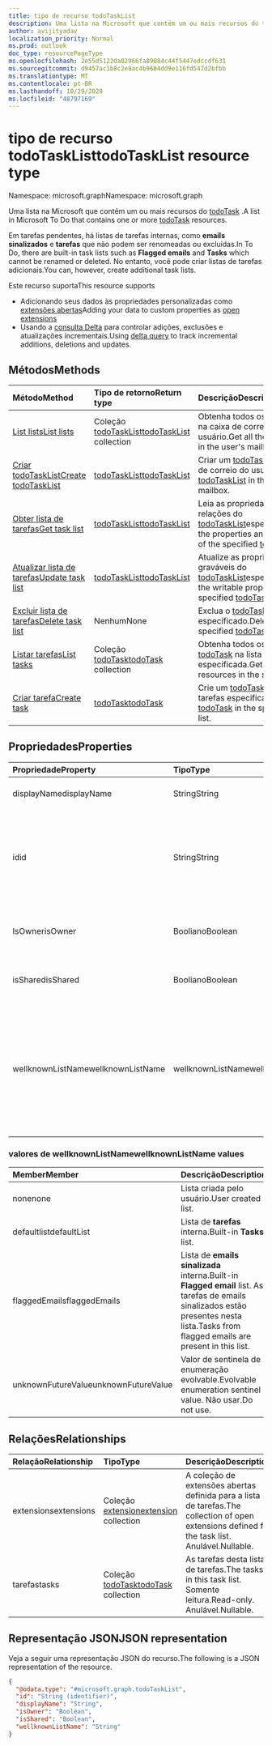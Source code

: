 ```yaml
---
title: tipo de recurso todoTaskList
description: Uma lista na Microsoft que contém um ou mais recursos do todoTask.
author: avijityadav
localization_priority: Normal
ms.prod: outlook
doc_type: resourcePageType
ms.openlocfilehash: 2e55d5122da02966fa89084c44f5447edccdf631
ms.sourcegitcommit: d9457ac1b8c2e8ac4b9604dd9e116fd547d2bfbb
ms.translationtype: MT
ms.contentlocale: pt-BR
ms.lasthandoff: 10/29/2020
ms.locfileid: "48797169"
---
```

# <a name="todotasklist-resource-type"></a><span data-ttu-id="681a6-103">tipo de recurso todoTaskList</span><span class="sxs-lookup"><span data-stu-id="681a6-103">todoTaskList resource type</span></span>

<span data-ttu-id="681a6-104">Namespace: microsoft.graph</span><span class="sxs-lookup"><span data-stu-id="681a6-104">Namespace: microsoft.graph</span></span>

<span data-ttu-id="681a6-105">Uma lista na Microsoft que contém um ou mais recursos do [todoTask](./todotask.md) .</span><span class="sxs-lookup"><span data-stu-id="681a6-105">A list in Microsoft To Do that contains one or more [todoTask](./todotask.md) resources.</span></span> 

<span data-ttu-id="681a6-106">Em tarefas pendentes, há listas de tarefas internas, como **emails sinalizados** e **tarefas** que não podem ser renomeadas ou excluídas.</span><span class="sxs-lookup"><span data-stu-id="681a6-106">In To Do, there are built-in task lists such as **Flagged emails** and **Tasks** which cannot be renamed or deleted.</span></span>  <span data-ttu-id="681a6-107">No entanto, você pode criar listas de tarefas adicionais.</span><span class="sxs-lookup"><span data-stu-id="681a6-107">You can, however, create additional task lists.</span></span>

<span data-ttu-id="681a6-108">Este recurso suporta</span><span class="sxs-lookup"><span data-stu-id="681a6-108">This resource supports</span></span>
* <span data-ttu-id="681a6-109">Adicionando seus dados às propriedades personalizadas como [extensões abertas](/graph/extensibility-overview)</span><span class="sxs-lookup"><span data-stu-id="681a6-109">Adding your data to custom properties as [open extensions](/graph/extensibility-overview)</span></span>
* <span data-ttu-id="681a6-110">Usando a [consulta Delta](/graph/delta-query-overview) para controlar adições, exclusões e atualizações incrementais.</span><span class="sxs-lookup"><span data-stu-id="681a6-110">Using [delta query](/graph/delta-query-overview) to track incremental additions, deletions and updates.</span></span>

## <a name="methods"></a><span data-ttu-id="681a6-111">Métodos</span><span class="sxs-lookup"><span data-stu-id="681a6-111">Methods</span></span>
|<span data-ttu-id="681a6-112">Método</span><span class="sxs-lookup"><span data-stu-id="681a6-112">Method</span></span>|<span data-ttu-id="681a6-113">Tipo de retorno</span><span class="sxs-lookup"><span data-stu-id="681a6-113">Return type</span></span>|<span data-ttu-id="681a6-114">Descrição</span><span class="sxs-lookup"><span data-stu-id="681a6-114">Description</span></span>|
|:---|:---|:---|
|[<span data-ttu-id="681a6-115">List lists</span><span class="sxs-lookup"><span data-stu-id="681a6-115">List lists</span></span>](../api/todo-list-lists.md) | <span data-ttu-id="681a6-116">Coleção [todoTaskList](todotasklist.md)</span><span class="sxs-lookup"><span data-stu-id="681a6-116">[todoTaskList](todotasklist.md) collection</span></span> | <span data-ttu-id="681a6-117">Obtenha todos os [todoTaskList](todotasklist.md) na caixa de correio do usuário.</span><span class="sxs-lookup"><span data-stu-id="681a6-117">Get all the [todoTaskList](todotasklist.md) in the user's mailbox.</span></span> |
|[<span data-ttu-id="681a6-118">Criar todoTaskList</span><span class="sxs-lookup"><span data-stu-id="681a6-118">Create todoTaskList</span></span>](../api/todo-post-lists.md) | [<span data-ttu-id="681a6-119">todoTaskList</span><span class="sxs-lookup"><span data-stu-id="681a6-119">todoTaskList</span></span>](todotasklist.md) | <span data-ttu-id="681a6-120">Criar um [todoTaskList](todotasklist.md) na caixa de correio do usuário.</span><span class="sxs-lookup"><span data-stu-id="681a6-120">Create a [todoTaskList](todotasklist.md) in the user's mailbox.</span></span> |
|[<span data-ttu-id="681a6-121">Obter lista de tarefas</span><span class="sxs-lookup"><span data-stu-id="681a6-121">Get task list</span></span>](../api/todotasklist-get.md)|[<span data-ttu-id="681a6-122">todoTaskList</span><span class="sxs-lookup"><span data-stu-id="681a6-122">todoTaskList</span></span>](todotasklist.md)|<span data-ttu-id="681a6-123">Leia as propriedades e as relações do [todoTaskList](todotasklist.md)especificado.</span><span class="sxs-lookup"><span data-stu-id="681a6-123">Read the properties and relationships of the specified [todoTaskList](todotasklist.md).</span></span>|
|[<span data-ttu-id="681a6-124">Atualizar lista de tarefas</span><span class="sxs-lookup"><span data-stu-id="681a6-124">Update task list</span></span>](../api/todotasklist-update.md)|[<span data-ttu-id="681a6-125">todoTaskList</span><span class="sxs-lookup"><span data-stu-id="681a6-125">todoTaskList</span></span>](todotasklist.md)| <span data-ttu-id="681a6-126">Atualize as propriedades graváveis do [todoTaskList](todotasklist.md)especificado.</span><span class="sxs-lookup"><span data-stu-id="681a6-126">Update the writable properties of the specified [todoTaskList](todotasklist.md).</span></span>|
|[<span data-ttu-id="681a6-127">Excluir lista de tarefas</span><span class="sxs-lookup"><span data-stu-id="681a6-127">Delete task list</span></span>](../api/todotasklist-delete.md)|<span data-ttu-id="681a6-128">Nenhum</span><span class="sxs-lookup"><span data-stu-id="681a6-128">None</span></span>| <span data-ttu-id="681a6-129">Exclua o [todoTaskList](todotasklist.md) especificado.</span><span class="sxs-lookup"><span data-stu-id="681a6-129">Delete the specified [todoTaskList](todotasklist.md) .</span></span>|
|[<span data-ttu-id="681a6-130">Listar tarefas</span><span class="sxs-lookup"><span data-stu-id="681a6-130">List tasks</span></span>](../api/todotasklist-list-tasks.md)|<span data-ttu-id="681a6-131">Coleção [todoTask](todotask.md)</span><span class="sxs-lookup"><span data-stu-id="681a6-131">[todoTask](todotask.md) collection</span></span>|<span data-ttu-id="681a6-132">Obtenha todos os recursos [todoTask](todotask.md) na lista especificada.</span><span class="sxs-lookup"><span data-stu-id="681a6-132">Get all the [todoTask](todotask.md) resources in the specified list.</span></span>|
|[<span data-ttu-id="681a6-133">Criar tarefa</span><span class="sxs-lookup"><span data-stu-id="681a6-133">Create task</span></span>](../api/todotasklist-post-tasks.md)|[<span data-ttu-id="681a6-134">todoTask</span><span class="sxs-lookup"><span data-stu-id="681a6-134">todoTask</span></span>](todotask.md)| <span data-ttu-id="681a6-135">Crie um [todoTask](todotask.md) na lista de tarefas especificada.</span><span class="sxs-lookup"><span data-stu-id="681a6-135">Create a [todoTask](todotask.md) in the specified task list.</span></span>|

## <a name="properties"></a><span data-ttu-id="681a6-136">Propriedades</span><span class="sxs-lookup"><span data-stu-id="681a6-136">Properties</span></span>
|<span data-ttu-id="681a6-137">Propriedade</span><span class="sxs-lookup"><span data-stu-id="681a6-137">Property</span></span>|<span data-ttu-id="681a6-138">Tipo</span><span class="sxs-lookup"><span data-stu-id="681a6-138">Type</span></span>|<span data-ttu-id="681a6-139">Descrição</span><span class="sxs-lookup"><span data-stu-id="681a6-139">Description</span></span>|
|:---|:---|:---|
|<span data-ttu-id="681a6-140">displayName</span><span class="sxs-lookup"><span data-stu-id="681a6-140">displayName</span></span>|<span data-ttu-id="681a6-141">String</span><span class="sxs-lookup"><span data-stu-id="681a6-141">String</span></span>|<span data-ttu-id="681a6-142">O nome da lista de tarefas.</span><span class="sxs-lookup"><span data-stu-id="681a6-142">The name of the task list.</span></span>|
|<span data-ttu-id="681a6-143">id</span><span class="sxs-lookup"><span data-stu-id="681a6-143">id</span></span>|<span data-ttu-id="681a6-144">String</span><span class="sxs-lookup"><span data-stu-id="681a6-144">String</span></span>| <span data-ttu-id="681a6-145">O identificador da lista de tarefas, exclusivo na caixa de correio do usuário.</span><span class="sxs-lookup"><span data-stu-id="681a6-145">The identifier of the task list, unique in the user's mailbox.</span></span> <span data-ttu-id="681a6-146">Somente leitura.</span><span class="sxs-lookup"><span data-stu-id="681a6-146">Read-only.</span></span> <span data-ttu-id="681a6-147">Herdado da [entidade](entity.md)</span><span class="sxs-lookup"><span data-stu-id="681a6-147">Inherited from [entity](entity.md)</span></span>|
|<span data-ttu-id="681a6-148">IsOwner</span><span class="sxs-lookup"><span data-stu-id="681a6-148">isOwner</span></span>|<span data-ttu-id="681a6-149">Booliano</span><span class="sxs-lookup"><span data-stu-id="681a6-149">Boolean</span></span>| <span data-ttu-id="681a6-150">True se o usuário é proprietário da lista de tarefas determinada.</span><span class="sxs-lookup"><span data-stu-id="681a6-150">True if the user is owner of the given task list.</span></span>|
|<span data-ttu-id="681a6-151">isShared</span><span class="sxs-lookup"><span data-stu-id="681a6-151">isShared</span></span>|<span data-ttu-id="681a6-152">Booliano</span><span class="sxs-lookup"><span data-stu-id="681a6-152">Boolean</span></span>| <span data-ttu-id="681a6-153">True se a lista de tarefas é compartilhada com outros usuários</span><span class="sxs-lookup"><span data-stu-id="681a6-153">True if the task list is shared with other users</span></span>|
|<span data-ttu-id="681a6-154">wellknownListName</span><span class="sxs-lookup"><span data-stu-id="681a6-154">wellknownListName</span></span>|<span data-ttu-id="681a6-155">wellknownListName</span><span class="sxs-lookup"><span data-stu-id="681a6-155">wellknownListName</span></span>| <span data-ttu-id="681a6-156">Propriedade que indica o nome da lista se a lista fornecida é uma lista conhecida.</span><span class="sxs-lookup"><span data-stu-id="681a6-156">Property indicating the list name if the given list is a well-known list.</span></span> <span data-ttu-id="681a6-157">Os valores possíveis são: `none`, `defaultList`, `flaggedEmails`, `unknownFutureValue`.</span><span class="sxs-lookup"><span data-stu-id="681a6-157">Possible values are: `none`, `defaultList`, `flaggedEmails`, `unknownFutureValue`.</span></span>|

### <a name="wellknownlistname-values"></a><span data-ttu-id="681a6-158">valores de wellknownListName</span><span class="sxs-lookup"><span data-stu-id="681a6-158">wellknownListName values</span></span>
|<span data-ttu-id="681a6-159">Member</span><span class="sxs-lookup"><span data-stu-id="681a6-159">Member</span></span>|<span data-ttu-id="681a6-160">Descrição</span><span class="sxs-lookup"><span data-stu-id="681a6-160">Description</span></span>|
|:---|:---|
|<span data-ttu-id="681a6-161">none</span><span class="sxs-lookup"><span data-stu-id="681a6-161">none</span></span>| <span data-ttu-id="681a6-162">Lista criada pelo usuário.</span><span class="sxs-lookup"><span data-stu-id="681a6-162">User created list.</span></span>|
|<span data-ttu-id="681a6-163">defaultlist</span><span class="sxs-lookup"><span data-stu-id="681a6-163">defaultList</span></span>| <span data-ttu-id="681a6-164">Lista de **tarefas** interna.</span><span class="sxs-lookup"><span data-stu-id="681a6-164">Built-in **Tasks** list.</span></span>|
|<span data-ttu-id="681a6-165">flaggedEmails</span><span class="sxs-lookup"><span data-stu-id="681a6-165">flaggedEmails</span></span>| <span data-ttu-id="681a6-166">Lista de **emails sinalizada** interna.</span><span class="sxs-lookup"><span data-stu-id="681a6-166">Built-in **Flagged email** list.</span></span> <span data-ttu-id="681a6-167">As tarefas de emails sinalizados estão presentes nesta lista.</span><span class="sxs-lookup"><span data-stu-id="681a6-167">Tasks from flagged emails are present in this list.</span></span>|
|<span data-ttu-id="681a6-168">unknownFutureValue</span><span class="sxs-lookup"><span data-stu-id="681a6-168">unknownFutureValue</span></span>| <span data-ttu-id="681a6-169">Valor de sentinela de enumeração evolvable.</span><span class="sxs-lookup"><span data-stu-id="681a6-169">Evolvable enumeration sentinel value.</span></span> <span data-ttu-id="681a6-170">Não usar.</span><span class="sxs-lookup"><span data-stu-id="681a6-170">Do not use.</span></span>|

## <a name="relationships"></a><span data-ttu-id="681a6-171">Relações</span><span class="sxs-lookup"><span data-stu-id="681a6-171">Relationships</span></span>
|<span data-ttu-id="681a6-172">Relação</span><span class="sxs-lookup"><span data-stu-id="681a6-172">Relationship</span></span>|<span data-ttu-id="681a6-173">Tipo</span><span class="sxs-lookup"><span data-stu-id="681a6-173">Type</span></span>|<span data-ttu-id="681a6-174">Descrição</span><span class="sxs-lookup"><span data-stu-id="681a6-174">Description</span></span>|
|:---|:---|:---|
|<span data-ttu-id="681a6-175">extensions</span><span class="sxs-lookup"><span data-stu-id="681a6-175">extensions</span></span>|<span data-ttu-id="681a6-176">Coleção [extension](extension.md)</span><span class="sxs-lookup"><span data-stu-id="681a6-176">[extension](extension.md) collection</span></span>| <span data-ttu-id="681a6-177">A coleção de extensões abertas definida para a lista de tarefas.</span><span class="sxs-lookup"><span data-stu-id="681a6-177">The collection of open extensions defined for the task list.</span></span> <span data-ttu-id="681a6-178">Anulável.</span><span class="sxs-lookup"><span data-stu-id="681a6-178">Nullable.</span></span>|
|<span data-ttu-id="681a6-179">tarefas</span><span class="sxs-lookup"><span data-stu-id="681a6-179">tasks</span></span>|<span data-ttu-id="681a6-180">Coleção [todoTask](todotask.md)</span><span class="sxs-lookup"><span data-stu-id="681a6-180">[todoTask](todotask.md) collection</span></span>|<span data-ttu-id="681a6-181">As tarefas desta lista de tarefas.</span><span class="sxs-lookup"><span data-stu-id="681a6-181">The tasks in this task list.</span></span> <span data-ttu-id="681a6-182">Somente leitura.</span><span class="sxs-lookup"><span data-stu-id="681a6-182">Read-only.</span></span> <span data-ttu-id="681a6-183">Anulável.</span><span class="sxs-lookup"><span data-stu-id="681a6-183">Nullable.</span></span>|

## <a name="json-representation"></a><span data-ttu-id="681a6-184">Representação JSON</span><span class="sxs-lookup"><span data-stu-id="681a6-184">JSON representation</span></span>
<span data-ttu-id="681a6-185">Veja a seguir uma representação JSON do recurso.</span><span class="sxs-lookup"><span data-stu-id="681a6-185">The following is a JSON representation of the resource.</span></span>
<!-- {
  "blockType": "resource",
  "keyProperty": "id",
  "@odata.type": "microsoft.graph.todoTaskList",
  "baseType": "microsoft.graph.entity",
  "openType": false
}
-->
``` json
{
  "@odata.type": "#microsoft.graph.todoTaskList",
  "id": "String (identifier)",
  "displayName": "String",
  "isOwner": "Boolean",
  "isShared": "Boolean",
  "wellknownListName": "String"
}
```



